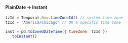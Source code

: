 #### PlainDate -> Instant

```js
tzId = Temporal.Now.timeZoneId() // system time zone
tzId = 'America/Chicago' // OR a specific time zone

inst = pd.toZonedDateTime({ timeZone: tzId })
  .toInstant()
```
